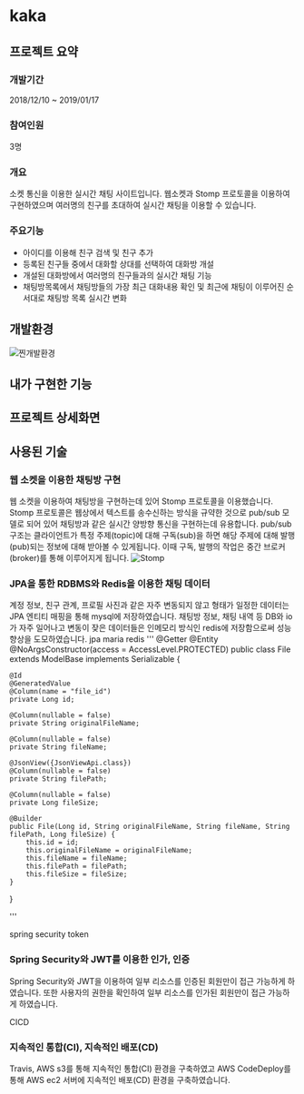 # kaka

## 프로젝트 요약
### 개발기간
2018/12/10 ~ 2019/01/17

### 참여인원
3명

### 개요
소켓 통신을 이용한 실시간 채팅 사이트입니다.
웹소켓과 Stomp 프로토콜을 이용하여 구현하였으며 여러명의 친구를 초대하여 실시간 채팅을 이용할 수 있습니다. 

### 주요기능
- 아이디를 이용해 친구 검색 및 친구 추가
- 등록된 친구들 중에서 대화할 상대를 선택하여 대화방 개설
- 개설된 대화방에서 여러명의 친구들과의 실시간 채팅 기능
- 채팅방목록에서 채팅방들의 가장 최근 대화내용 확인 및 최근에 채팅이 이루어진 순서대로 채팅방 목록 실시간 변화

## 개발환경
![찐개발환경](https://user-images.githubusercontent.com/45163261/108684598-72d24a00-7536-11eb-896f-4486da6bae90.PNG)

## 내가 구현한 기능

## 프로젝트 상세화면

## 사용된 기술
### 웹 소켓을 이용한 채팅방 구현
웹 소켓을 이용하여 채팅방을 구현하는데 있어 Stomp 프로토콜을 이용했습니다.
Stomp 프로토콜은 웹상에서 텍스트를 송수신하는 방식을 규약한 것으로 pub/sub 모델로 되어 있어 채팅방과 같은 실시간 양방향 통신을 구현하는데 유용합니다.
pub/sub 구조는 클라이언트가 특정 주제(topic)에 대해 구독(sub)을 하면 해당 주제에 대해 발행(pub)되는 정보에 대해 받아볼 수 있게됩니다.
이때 구독, 발행의 작업은 중간 브로커(broker)를 통해 이루어지게 됩니다.
![Stomp](https://user-images.githubusercontent.com/45163261/108693610-60114280-7541-11eb-9f3f-ca55efa7d625.PNG)


### JPA을 통한 RDBMS와 Redis을 이용한 채팅 데이터
계정 정보, 친구 관계, 프로필 사진과 같은 자주 변동되지 않고 형태가 일정한 데이터는 JPA 엔티티 매핑을 통해 mysql에 저장하였습니다.
채팅방 정보, 채팅 내역 등 DB와 io가 자주 일어나고 변동이 잦은 데이터들은 인메모리 방식인 redis에 저장함으로써 성능 향상을 도모하였습니다.
jpa maria redis
'''
@Getter
@Entity
@NoArgsConstructor(access = AccessLevel.PROTECTED)
public class File extends ModelBase implements Serializable {

    @Id
    @GeneratedValue
    @Column(name = "file_id")
    private Long id;

    @Column(nullable = false)
    private String originalFileName;

    @Column(nullable = false)
    private String fileName;

    @JsonView({JsonViewApi.class})
    @Column(nullable = false)
    private String filePath;

    @Column(nullable = false)
    private Long fileSize;

    @Builder
    public File(Long id, String originalFileName, String fileName, String filePath, Long fileSize) {
        this.id = id;
        this.originalFileName = originalFileName;
        this.fileName = fileName;
        this.filePath = filePath;
        this.fileSize = fileSize;
    }
}

'''

spring security token
### Spring Security와 JWT를 이용한 인가, 인증
Spring Security와 JWT을 이용하여 일부 리소스를 인증된 회원만이 접근 가능하게 하였습니다.
또한 사용자의 권한을 확인하여 일부 리소스를 인가된 회원만이 접근 가능하게 하였습니다.

CICD
### 지속적인 통합(CI), 지속적인 배포(CD)
Travis, AWS s3를 통해 지속적인 통합(CI) 환경을 구축하였고
AWS CodeDeploy를 통해 AWS ec2 서버에 지속적인 배포(CD) 환경을 구축하였습니다.

